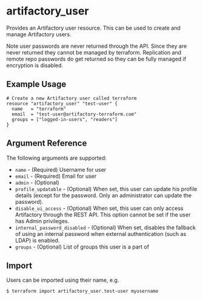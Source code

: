 # artifactory_user

Provides an Artifactory user resource. This can be used to create and manage Artifactory users.

Note user passwords are never returned through the API. Since they are never returned they cannot be managed by 
terraform. Replication and remote repo passwords do get returned so they can be fully managed if encryption is disabled.

## Example Usage

```hcl
# Create a new Artifactory user called terraform
resource "artifactory_user" "test-user" {
  name   = "terraform"
  email  = "test-user@artifactory-terraform.com"
  groups = ["logged-in-users", "readers"]
}
```

## Argument Reference

The following arguments are supported:

* `name` - (Required) Username for user
* `email` - (Required) Email for user
* `admin` - (Optional) 
* `profile_updatable` - (Optional) When set, this user can update his profile details (except for the password. Only an administrator can update the password).
* `disable_ui_access` - (Optional) When set, this user can only access Artifactory through the REST API. This option cannot be set if the user has Admin privileges.
* `internal_password_disabled` - (Optional) When set, disables the fallback of using an internal password when external authentication (such as LDAP) is enabled.
* `groups` - (Optional) List of groups this user is a part of

## Import

Users can be imported using their name, e.g.

```
$ terraform import artifactory_user.test-user myusername
```
